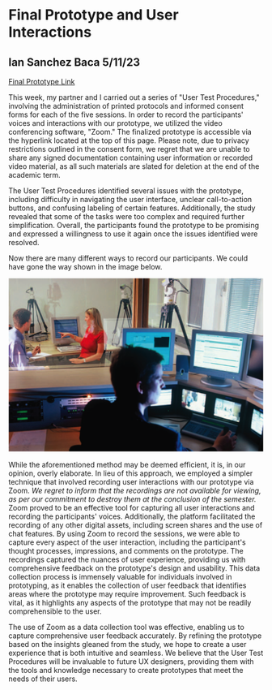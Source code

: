 # Final Prototype and User Interactions
## Ian Sanchez Baca 5/11/23

[Final Prototype Link](https://xd.adobe.com/view/28bba141-bb3d-495b-b7c5-80384af23a86-7de8/?fullscreen)


This week, my partner and I carried out a series of "User Test Procedures," involving the administration of printed protocols and informed consent forms for each of the five sessions. In order to record the participants' voices and interactions with our prototype, we utilized the video conferencing software, "Zoom." The finalized prototype is accessible via the hyperlink located at the top of this page. Please note, due to privacy restrictions outlined in the consent form, we regret that we are unable to share any signed documentation containing user information or recorded video material, as all such materials are slated for deletion at the end of the academic term.

The User Test Procedures identified several issues with the prototype, including difficulty in navigating the user interface, unclear call-to-action buttons, and confusing labeling of certain features. 
Additionally, the study revealed that some of the tasks were too complex and required further simplification. Overall, the participants found the prototype to be promising and expressed a willingness to use it again once the issues identified were resolved.

Now there are many different ways to record our participants. We could have gone the way shown in the image below.

![overkill_recording](mages/Usability-lab.png)

While the aforementioned method may be deemed efficient, it is, in our opinion, overly elaborate. In lieu of this approach, we employed a simpler technique that involved recording user interactions with our prototype via Zoom. 
*We regret to inform that the recordings are not available for viewing, as per our commitment to destroy them at the conclusion of the semester.* 
Zoom proved to be an effective tool for capturing all user interactions and recording the participants' voices. 
Additionally, the platform facilitated the recording of any other digital assets, including screen shares and the use of chat features. 
By using Zoom to record the sessions, we were able to capture every aspect of the user interaction, including the participant's thought processes, impressions, and comments on the prototype. 
The recordings captured the nuances of user experience, providing us with comprehensive feedback on the prototype's design and usability.
This data collection process is immensely valuable for individuals involved in prototyping, as it enables the collection of user feedback that identifies areas where the prototype may require improvement. 
Such feedback is vital, as it highlights any aspects of the prototype that may not be readily comprehensible to the user.


The use of Zoom as a data collection tool was effective, enabling us to capture comprehensive user feedback accurately. By refining the prototype based on the insights gleaned from the study, we hope to create a user experience that is both intuitive and seamless. We believe that the User Test Procedures will be invaluable to future UX designers, providing them with the tools and knowledge necessary to create prototypes that meet the needs of their users.
